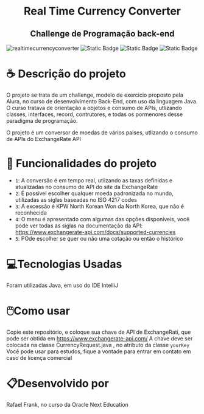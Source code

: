 <h1 align="center"> Real Time Currency Converter </h1>

<h2 align="center"> Challenge de Programação back-end</h2>

![realtimecurrencyconverter](https://github.com/rafacfrank/RealTimeCurrencyConverter/assets/65782745/d9af2f80-58ef-4b15-9cf9-850912dc1530)
![Static Badge](https://img.shields.io/badge/Status-Finish-brightgreen) ![Static Badge](https://img.shields.io/badge/Linguagem-Java-blue) ![Static Badge](https://img.shields.io/badge/License-Private-red)

# ☕ Descrição do projeto
O projeto se trata de um challenge, modelo de exercicio proposto pela Alura, no curso de desenvolvimento Back-End, com uso da linguagem Java.
O curso tratava de orientação a objetos e consumo de APIs, utlizando classes, interfaces, record, contrutores, e todas os pormenores desse paradigma de programação.

O projeto é um conversor de moedas de vários paises, utlizando o consumo de APIs do ExchangeRate API

# :hammer: Funcionalidades do projeto
- `1`: A conversão é em tempo real, utiizando as taxas definidas e atualizadas no consumo de API do site da ExchangeRate
- `2`: É possível escolher qualquer moeda padronizada no mundo, utilizadas as siglas baseadas no ISO 4217 codes
- `3`: A excessão é KPW	North Korean Won da	North Korea, que não é reconhecida
- `4`: O menu é apresentado com algumas das opções disponíveis, você pode ver todas as siglas na documentação da API: https://www.exchangerate-api.com/docs/supported-currencies
- `5`: POde escolher se quer ou não uma cotação ou então o histórico

# 💻Tecnologias Usadas
Foram utilizadas Java, em uso do IDE IntelliJ

# 🖱️Como usar
Copie este repositório, e coloque sua chave de API de ExchangeRati, que pode ser obtida em https://www.exchangerate-api.com/
A chave deve ser colocada na classe CurrencyRequest.java , no atributo da classe `yourKey` 
Você pode usar para estudos, fique a vontade para entrar em contato em caso de licença comercial

# 📋Desenvolvido por
Rafael Frank, no curso da Oracle Next Education
